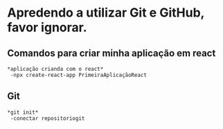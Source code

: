 # Apredendo a utilizar Git e GitHub, favor ignorar.
## Comandos para criar minha aplicação em react
    *aplicação crianda com o react*
     -npx create-react-app PrimeiraAplicaçãoReact
    
## Git
    *git init*
     -conectar repositoriogit